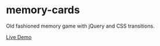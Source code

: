 # memory-cards
Old fashioned memory game with jQuery and CSS transitions.

[Live Demo](https://ericettensohn.github.io/memory-cards/)
